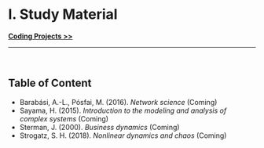 # I. Study Material

**[Coding Projects >>](../02_Coding-Projects)**

<hr>
&nbsp;

## <a name="content"></a> Table of Content

- Barabási, A.-L., Pósfai, M. (2016). *Network science* (Coming)
- Sayama, H. (2015). *Introduction to the modeling and analysis of complex systems* (Coming)
- Sterman, J. (2000). *Business dynamics* (Coming)
- Strogatz, S. H. (2018). *Nonlinear dynamics and chaos* (Coming)
